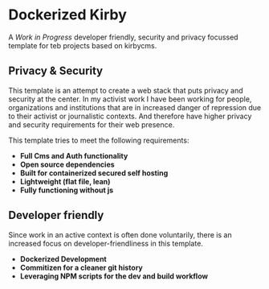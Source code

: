 # Dockerized Kirby 

A *Work in Progress* developer friendly, security and privacy focussed template for teb projects based on kirbycms.

## Privacy & Security

This template is an attempt to create a web stack that puts privacy and security at the center. In my activist work I have been working for people, organizations and institutions that are in increased danger of repression due to their activist or journalistic contexts. And therefore have higher privacy and security requirements for their web presence.

This template tries to meet the following requirements:

* **Full Cms and Auth functionality**
* **Open source dependencies**
* **Built for containerized secured self hosting**
* **Lightweight (flat file, lean)**
* **Fully functioning without js**

## Developer friendly

Since work in an active context is often done voluntarily, there is an increased focus on developer-friendliness in this template.

* **Dockerized Development**
* **Commitizen for a cleaner git history**
* **Leveraging NPM scripts for the dev and build workflow**
